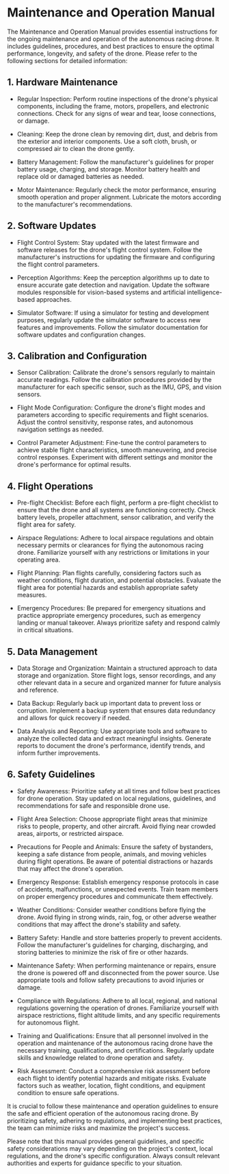 # Maintenance and Operation Manual

The Maintenance and Operation Manual provides essential instructions for the ongoing maintenance and operation of the autonomous racing drone. It includes guidelines, procedures, and best practices to ensure the optimal performance, longevity, and safety of the drone. Please refer to the following sections for detailed information:

## 1. Hardware Maintenance

- Regular Inspection: Perform routine inspections of the drone's physical components, including the frame, motors, propellers, and electronic connections. Check for any signs of wear and tear, loose connections, or damage.

- Cleaning: Keep the drone clean by removing dirt, dust, and debris from the exterior and interior components. Use a soft cloth, brush, or compressed air to clean the drone gently.

- Battery Management: Follow the manufacturer's guidelines for proper battery usage, charging, and storage. Monitor battery health and replace old or damaged batteries as needed.

- Motor Maintenance: Regularly check the motor performance, ensuring smooth operation and proper alignment. Lubricate the motors according to the manufacturer's recommendations.

## 2. Software Updates

- Flight Control System: Stay updated with the latest firmware and software releases for the drone's flight control system. Follow the manufacturer's instructions for updating the firmware and configuring the flight control parameters.

- Perception Algorithms: Keep the perception algorithms up to date to ensure accurate gate detection and navigation. Update the software modules responsible for vision-based systems and artificial intelligence-based approaches.

- Simulator Software: If using a simulator for testing and development purposes, regularly update the simulator software to access new features and improvements. Follow the simulator documentation for software updates and configuration changes.

## 3. Calibration and Configuration

- Sensor Calibration: Calibrate the drone's sensors regularly to maintain accurate readings. Follow the calibration procedures provided by the manufacturer for each specific sensor, such as the IMU, GPS, and vision sensors.

- Flight Mode Configuration: Configure the drone's flight modes and parameters according to specific requirements and flight scenarios. Adjust the control sensitivity, response rates, and autonomous navigation settings as needed.

- Control Parameter Adjustment: Fine-tune the control parameters to achieve stable flight characteristics, smooth maneuvering, and precise control responses. Experiment with different settings and monitor the drone's performance for optimal results.

## 4. Flight Operations

- Pre-flight Checklist: Before each flight, perform a pre-flight checklist to ensure that the drone and all systems are functioning correctly. Check battery levels, propeller attachment, sensor calibration, and verify the flight area for safety.

- Airspace Regulations: Adhere to local airspace regulations and obtain necessary permits or clearances for flying the autonomous racing drone. Familiarize yourself with any restrictions or limitations in your operating area.

- Flight Planning: Plan flights carefully, considering factors such as weather conditions, flight duration, and potential obstacles. Evaluate the flight area for potential hazards and establish appropriate safety measures.

- Emergency Procedures: Be prepared for emergency situations and practice appropriate emergency procedures, such as emergency landing or manual takeover. Always prioritize safety and respond calmly in critical situations.

## 5. Data Management

- Data Storage and Organization: Maintain a structured approach to data storage and organization. Store flight logs, sensor recordings, and any other relevant data in a secure and organized manner for future analysis and reference.

- Data Backup: Regularly back up important data to prevent loss or corruption. Implement a backup system that ensures data redundancy and allows for quick recovery if needed.

- Data Analysis and Reporting: Use appropriate tools and software to analyze the collected data and extract meaningful insights. Generate reports to document the drone's performance, identify trends, and inform further improvements.

## 6. Safety Guidelines

- Safety Awareness: Prioritize safety at all times and follow best practices for drone operation. Stay updated on local regulations, guidelines, and recommendations for safe and responsible drone use.

- Flight Area Selection: Choose appropriate flight areas that minimize risks to people, property, and other aircraft. Avoid flying near crowded areas, airports, or restricted airspace.

- Precautions for People and Animals: Ensure the safety of bystanders, keeping a safe distance from people, animals, and moving vehicles during flight operations. Be aware of potential distractions or hazards that may affect the drone's operation.

- Emergency Response: Establish emergency response protocols in case of accidents, malfunctions, or unexpected events. Train team members on proper emergency procedures and communicate them effectively.

- Weather Conditions: Consider weather conditions before flying the drone. Avoid flying in strong winds, rain, fog, or other adverse weather conditions that may affect the drone's stability and safety.

- Battery Safety: Handle and store batteries properly to prevent accidents. Follow the manufacturer's guidelines for charging, discharging, and storing batteries to minimize the risk of fire or other hazards.

- Maintenance Safety: When performing maintenance or repairs, ensure the drone is powered off and disconnected from the power source. Use appropriate tools and follow safety precautions to avoid injuries or damage.

- Compliance with Regulations: Adhere to all local, regional, and national regulations governing the operation of drones. Familiarize yourself with airspace restrictions, flight altitude limits, and any specific requirements for autonomous flight.

- Training and Qualifications: Ensure that all personnel involved in the operation and maintenance of the autonomous racing drone have the necessary training, qualifications, and certifications. Regularly update skills and knowledge related to drone operation and safety.

- Risk Assessment: Conduct a comprehensive risk assessment before each flight to identify potential hazards and mitigate risks. Evaluate factors such as weather, location, flight conditions, and equipment condition to ensure safe operations.

It is crucial to follow these maintenance and operation guidelines to ensure the safe and efficient operation of the autonomous racing drone. By prioritizing safety, adhering to regulations, and implementing best practices, the team can minimize risks and maximize the project's success.

Please note that this manual provides general guidelines, and specific safety considerations may vary depending on the project's context, local regulations, and the drone's specific configuration. Always consult relevant authorities and experts for guidance specific to your situation.